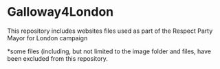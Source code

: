 # Galloway4London
This repository includes websites files used as part of the Respect Party Mayor for London campaign

*some files (including, but not limited to the image folder and files, have been excluded from this repository.
